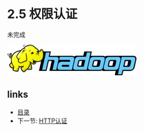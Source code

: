 # 2.5 权限认证

未完成
 
![](images/hadoop-logo.jpg?raw=true)

## links
  * [目录](<preface.md>)
  * 下一节: [HTTP认证](<02.6.md>)
